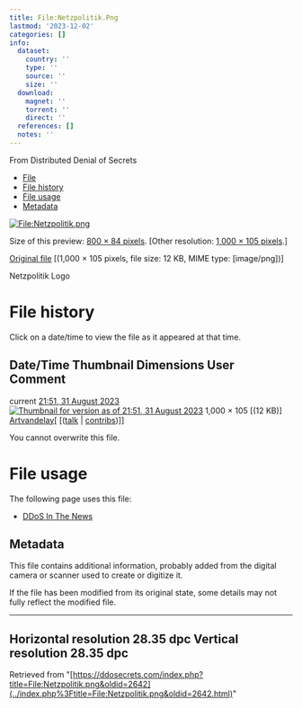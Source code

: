```yaml
---
title: File:Netzpolitik.Png
lastmod: '2023-12-02'
categories: []
info:
  dataset:
    country: ''
    type: ''
    source: ''
    size: ''
  download:
    magnet: ''
    torrent: ''
    direct: ''
  references: []
  notes: ''
---
```




From Distributed Denial of Secrets

- [File](./File:Netzpolitik.png.html#file)
- [File history](./File:Netzpolitik.png.html#filehistory)
- [File usage](./File:Netzpolitik.png.html#filelinks)
- [Metadata](./File:Netzpolitik.png.html#metadata)

[![File:Netzpolitik.png](../images/thumb/b/b3/Netzpolitik.png/800px-Netzpolitik.png%3F20230831215142)](../images/b/b3/Netzpolitik.png)

Size of this preview: [800 × 84
pixels](../images/thumb/b/b3/Netzpolitik.png/800px-Netzpolitik.png).
[Other resolution: [1,000 × 105
pixels](../images/b/b3/Netzpolitik.png).]

[Original
file](../images/b/b3/Netzpolitik.png "Netzpolitik.png")
‎[(1,000 × 105 pixels, file size: 12 KB, MIME type:
[image/png])]

Netzpolitik Logo

# File history

Click on a date/time to view the file as it appeared at that time.

Date/Time Thumbnail Dimensions User Comment
---
current [21:51, 31 August 2023](../images/b/b3/Netzpolitik.png) [![Thumbnail for version as of 21:51, 31 August 2023](../images/thumb/b/b3/Netzpolitik.png/120px-Netzpolitik.png%3F20230831215142)](../images/b/b3/Netzpolitik.png) 1,000 × 105 [(12 KB)] [Artvandelay](../index.php%3Ftitle=User:Artvandelay&action=edit&redlink=1.html "User:Artvandelay (page does not exist)")[ [([talk](../index.php%3Ftitle=User_talk:Artvandelay&action=edit&redlink=1.html "User talk:Artvandelay (page does not exist)") | [contribs](./Special:Contributions/Artvandelay.html "Special:Contributions/Artvandelay"))]]

You cannot overwrite this file.

# File usage

The following page uses this file:

- [DDoS In The News](DDoS_In_The_News.html "DDoS In The News")

## Metadata

This file contains additional information, probably added from the
digital camera or scanner used to create or digitize it.

If the file has been modified from its original state, some details may
not fully reflect the modified file.

---
Horizontal resolution 28.35 dpc
Vertical resolution 28.35 dpc
---

Retrieved from
"[https://ddosecrets.com/index.php?title=File:Netzpolitik.png&oldid=2642](../index.php%3Ftitle=File:Netzpolitik.png&oldid=2642.html)"

